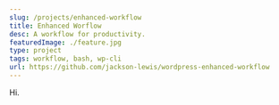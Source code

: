 ```yaml
---
slug: /projects/enhanced-workflow
title: Enhanced Worflow
desc: A workflow for productivity.
featuredImage: ./feature.jpg
type: project
tags: workflow, bash, wp-cli
url: https://github.com/jackson-lewis/wordpress-enhanced-workflow
---
```


Hi.
